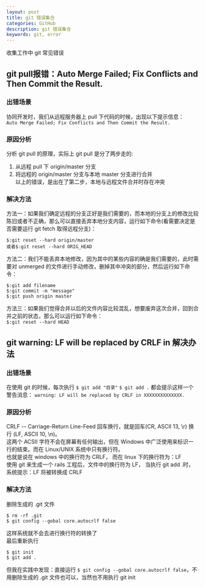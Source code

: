 ```yaml
---
layout: post
title: git 错误集合
categories: GitHub
description: git 错误集合
keywords: git, error
---
```


收集工作中 git 常见错误  

## git pull报错：Auto Merge Failed; Fix Conflicts and Then Commit the Result.

### 出错场景

协同开发时，我们从远程服务器上 pull 下代码的时候，出现以下提示信息：  
`Auto Merge Failed; Fix Conflicts and Then Commit the Result.`

### 原因分析

分析 git pull 的原理，实际上 git pull 是分了两步走的:
1. 从远程 pull 下 origin/master 分支
2. 将远程的 origin/master 分支与本地 master 分支进行合并  
以上的错误，是出在了第二步，本地与远程文件合并时存在冲突

### 解决方法

方法一：如果我们确定远程的分支正好是我们需要的，而本地的分支上的修改比较陈旧或者不正确，那么可以直接丢弃本地分支内容，运行如下命令(看需要决定是否需要运行 git fetch 取得远程分支)：
```
$:git reset --hard origin/master
或者$:git reset --hard ORIG_HEAD
```
方法二：我们不能丢弃本地修改，因为其中的某些内容的确是我们需要的，此时需要对 unmerged 的文件进行手动修改，删掉其中冲突的部分，然后运行如下命令：
```
$:git add filename
$:git commit -m "message"
$:git push origin master
```
方法三：如果我们觉得合并以后的文件内容比较混乱，想要废弃这次合并，回到合并之前的状态，那么可以运行如下命令：  
`$:git reset --hard HEAD`

## git warning: LF will be replaced by CRLF in 解决办法

### 出错场景

在使用 git 的时候，每次执行
`$ git add "目录"`
`$ git add .`
都会提示这样一个警告消息：
`warning: LF will be replaced by CRLF in XXXXXXXXXXXXXX.`

### 原因分析

CRLF -- Carriage-Return Line-Feed 回车换行，就是回车(CR, ASCII 13, \r) 换行 (LF, ASCII 10, \n)。  
这两个 ACSII 字符不会在屏幕有任何输出，但在 Windows 中广泛使用来标识一行的结束。而在 Linux/UNIX 系统中只有换行符。  
也就是说在 windows 中的换行符为 CRLF， 而在 linux 下的换行符为：LF  
使用 git 来生成一个 rails 工程后，文件中的换行符为 LF， 当执行 git add .时，系统提示：LF 将被转换成 CRLF

### 解决方法

删除生成的 .git 文件
```
$ rm -rf .git  
$ git config --gobal core.autocrlf false  
```
这样系统就不会去进行换行符的转换了  
最后重新执行
```
$ git init
$ git add .
```
但我在实践中发现：直接运行 `$ git config --gobal core.autocrlf false`，不用删除生成的 .git 文件也可以，当然也不用执行 git init
